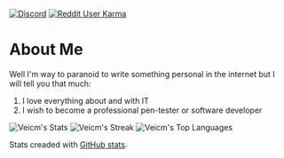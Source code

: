 [![Discord](https://img.shields.io/discord/1328775976632717322?style=plastic&logo=discord&color=%235865F2)](https://discord.gg/2EVDtVZbPY)
[![Reddit User Karma](https://img.shields.io/reddit/user-karma/combined/Veicm_?style=plastic&logo=reddit&color=%23FF4500)](https://www.reddit.com/user/Veicm_/)


# About Me

Well I'm way to paranoid to write something personal in the internet but I will tell you that much:
1. I love everything about and with IT
2. I wish to become a professional pen-tester or software developer

![Veicm's Stats](https://github-readme-stats.vercel.app/api?username=Veicm&theme=react&show_icons=true&hide_border=true&count_private=false)
![Veicm's Streak](https://github-readme-streak-stats.herokuapp.com/?user=Veicm&theme=react&hide_border=true)
![Veicm's Top Languages](https://github-readme-stats.vercel.app/api/top-langs/?username=Veicm&theme=react&show_icons=true&hide_border=true&layout=compact)

Stats creaded with [GitHub stats](https://gh-stats-gen.vercel.app/).

